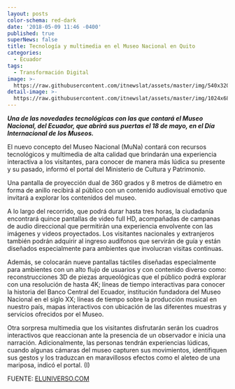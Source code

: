 ```yaml
---
layout: posts
color-schema: red-dark
date: '2018-05-09 11:46 -0400'
published: true
superNews: false
title: Tecnología y multimedia en el Museo Nacional en Quito
categories:
  - Ecuador
tags:
  - Transformación Digital
image: >-
  https://raw.githubusercontent.com/itnewslat/assets/master/img/540x320/museo-ecuador-p.jpg
detail-image: >-
  https://raw.githubusercontent.com/itnewslat/assets/master/img/1024x680/museo-ecuador-g.jpg
---
```

**_Una de las novedades tecnológicas con las que contará el Museo Nacional, del Ecuador, que abrirá sus puertas el 18 de mayo, en el Día Internacional de los Museos._**

El nuevo concepto del Museo Nacional (MuNa) contará con recursos tecnológicos y multimedia de alta calidad que brindarán una experiencia interactiva a los visitantes, para conocer de manera más lúdica su presente y su pasado, informó el portal del Ministerio de Cultura y Patrimonio.

Una pantalla de proyección dual de 360 grados y 8 metros de diámetro en forma de anillo recibirá al público con un contenido audiovisual emotivo que invitará a explorar los contenidos del museo.

A lo largo del recorrido, que podrá durar hasta tres horas, la ciudadanía encontrará quince pantallas de video full HD, acompañadas de campanas de audio direccional que permitirán una experiencia envolvente con las imágenes y videos proyectados. Los visitantes nacionales y extranjeros también podrán adquirir al ingreso audífonos que servirán de guía y están diseñados especialmente para ambientes que involucran visitas continuas.

Además, se colocarán nueve pantallas táctiles diseñadas especialmente para ambientes con un alto flujo de usuarios y con contenido diverso como: reconstrucciones 3D de piezas arqueológicas que el público podrá explorar con una resolución de hasta 4K; líneas de tiempo interactivas para conocer la historia del Banco Central del Ecuador, institución fundadora del Museo Nacional en el siglo XX; líneas de tiempo sobre la producción musical en nuestro país, mapas interactivos con ubicación de las diferentes muestras y servicios ofrecidos por el Museo.

Otra sorpresa multimedia que los visitantes disfrutarán serán los cuadros interactivos que reaccionan ante la presencia de un observador e inicia una narración. Adicionalmente, las personas tendrán experiencias lúdicas, cuando algunas cámaras del museo capturen sus movimientos, identifiquen sus gestos y los traduzcan en maravillosos efectos como el aleteo de una mariposa, indicó el portal. (I)

FUENTE: [ELUNIVERSO.COM](https://www.eluniverso.com/noticias/2018/05/07/nota/6747851/tecnologia-multimedia-museo-nacional)
